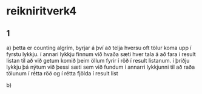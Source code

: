 # reikniritverk4

## 1

a)
þetta er counting algrím, byrjar á því að telja hversu oft tölur koma upp í fyrstu lykkju.
í annari lykkju finnum við hvaða sæti hver tala á að fara í result listan til að við getum komið þeim öllum fyrir í röð í result listanum.
í þriðju lykkju þá nýtum við þessi sæti sem við fundum í annarri lykkjunni til að raða tölunum í rétta röð og í rétta fjölda í result list

b)
